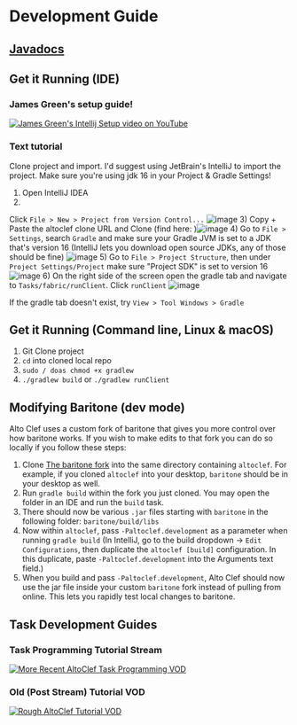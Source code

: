 # Development Guide

## [Javadocs](https://gaucho-matrero.github.io/altoclef/)

## Get it Running (IDE)

### James Green's setup guide!

[![James Green's Intellij Setup video on YouTube](https://img.youtube.com/vi/zZ1upxZ43Sg/0.jpg)](https://www.youtube.com/watch?v=zZ1upxZ43Sg)

### Text tutorial

Clone project and import. I'd suggest using JetBrain's IntelliJ to import the project. Make sure you're using jdk 16 in
your Project & Gradle Settings!

1) Open IntelliJ IDEA
2)
Click `File > New > Project from Version Control...` ![image](https://user-images.githubusercontent.com/13367955/146222866-42fa307b-016e-40a6-98bc-6e2428cde2dc.png)
3) Copy + Paste the altoclef clone URL and Clone (find
   here: )![image](https://user-images.githubusercontent.com/13367955/146223264-0cc436c0-4c08-4adc-b948-0ca3da4fbd6f.png)
4) Go to `File > Settings`, search `Gradle` and make sure your Gradle JVM is set to a JDK that's version 16 (IntelliJ
   lets you download open source JDKs, any of those should be
   fine) ![image](https://user-images.githubusercontent.com/13367955/146223463-2cfe8671-5504-430f-93d4-bb5312b2b540.png)
5) Go to `File > Project Structure`, then under `Project Settings/Project` make sure "Project SDK" is set to version
   16 ![image](https://user-images.githubusercontent.com/13367955/146223634-dc4d9eb3-293a-4e70-b5fa-29f44145e02c.png)
6) On the right side of the screen open the gradle tab and navigate to `Tasks/fabric/runClient`.
   Click `runClient` ![image](https://user-images.githubusercontent.com/13367955/146223786-243c63e9-790f-48d7-b627-4e9191a84f22.png)

If the gradle tab doesn't exist, try `View > Tool Windows > Gradle`

## Get it Running (Command line, Linux & macOS)

1) Git Clone project
2) `cd` into cloned local repo
3) `sudo / doas chmod +x gradlew`
4) `./gradlew build` or `./gradlew runClient`

## Modifying Baritone (dev mode)

Alto Clef uses a custom fork of baritone that gives you more control over how baritone works.
If you wish to make edits to that fork you can do so locally if you follow these steps:

1) Clone [The baritone fork](https://github.com/gaucho-matrero/baritone) into the same directory containing `altoclef`.
   For example, if you cloned `altoclef` into your desktop, `baritone` should be in your desktop as well.
2) Run `gradle build` within the fork you just cloned. You may open the folder in an IDE and run the `build` task.
3) There should now be various `.jar` files starting with `baritone` in the following folder: `baritone/build/libs`
4) Now within `altoclef`, pass `-Paltoclef.development` as a parameter when running `gradle build`
   (In IntelliJ, go to the build dropdown -> `Edit Configurations`, then duplicate the `altoclef [build]` configuration.
   In this duplicate, paste `-Paltoclef.development` into the Arguments text field.)
5) When you build and pass `-Paltoclef.development`, Alto Clef should now use the jar file inside your custom `baritone`
   fork instead of pulling from online. This lets you rapidly test local changes to baritone.

## Task Development Guides

### Task Programming Tutorial Stream

[![More Recent AltoClef Task Programming VOD](https://img.youtube.com/vi/uROEqwyzn3o/0.jpg)](https://www.youtube.com/watch?v=uROEqwyzn3o)

### Old (Post Stream) Tutorial VOD

[![Rough AltoClef Tutorial VOD](https://img.youtube.com/vi/giBjHDZ7HvY/0.jpg)](https://www.youtube.com/watch?v=giBjHDZ7HvY)


